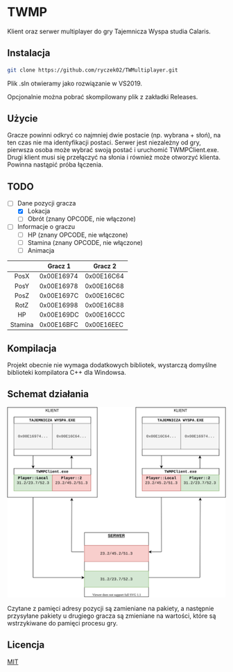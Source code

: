 # TWMP

Klient oraz serwer multiplayer do gry Tajemnicza Wyspa studia Calaris.

## Instalacja

```bash
git clone https://github.com/ryczek02/TWMultiplayer.git
```
Plik .sln otwieramy jako rozwiązanie w VS2019.

Opcjonalnie można pobrać skompilowany plik z zakładki Releases.

## Użycie

Gracze powinni odkryć co najmniej dwie postacie (np. wybrana + słoń), na ten czas nie ma identyfikacji postaci. Serwer jest niezależny od gry, pierwsza osoba może wybrać swoją postać i uruchomić TWMPClient.exe. Drugi klient musi się przełączyć na słonia i również może otworzyć klienta. Powinna nastąpić próba łączenia.

## TODO

- [ ] Dane pozycji gracza
  - [x] Lokacja
  - [ ] Obrót (znany OPCODE, nie włączone)
- [ ] Informacje o graczu
  - [ ] HP (znany OPCODE, nie włączone)
  - [ ] Stamina (znany OPCODE, nie włączone)
  - [ ] Animacja

|         |  Gracz 1   |  Gracz 2   |
|:-------:|------------|------------|
| PosX    | 0x00E16974 | 0x00E16C64 |
| PosY    | 0x00E16978 | 0x00E16C68 |
| PosZ    | 0x00E1697C | 0x00E16C6C |
| RotZ    | 0x00E16998 | 0x00E16C88 |
| HP      | 0x00E169DC | 0x00E16CCC |
| Stamina | 0x00E16BFC | 0x00E16EEC |

## Kompilacja

Projekt obecnie nie wymaga dodatkowych bibliotek, wystarczą domyślne biblioteki kompilatora C++ dla Windowsa.

## Schemat działania 

![Schemat działania](https://raw.githubusercontent.com/ryczek02/TWMultiplayer/master/Untitled%20Diagram.svg)

Czytane z pamięci adresy pozycji są zamieniane na pakiety, a następnie przysyłane pakiety u drugiego gracza są zmieniane na wartości, które są wstrzykiwane do pamięci procesu gry. 

## Licencja
[MIT](https://choosealicense.com/licenses/mit/)
